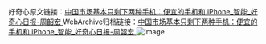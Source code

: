 好奇心原文链接：[中国市场基本只剩下两种手机：便宜的手机和 iPhone_智能_好奇心日报-周韶宏 ](https://www.qdaily.com/articles/11453.html)
WebArchive归档链接：[中国市场基本只剩下两种手机：便宜的手机和 iPhone_智能_好奇心日报-周韶宏 ](http://web.archive.org/web/20190623165326/https://www.qdaily.com/articles/11453.html)
![image](http://ww3.sinaimg.cn/large/007d5XDply1g3w911q9vfj30u034zqsy)